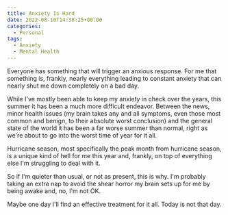 ```yaml
---
title: Anxiety Is Hard
date: 2022-08-10T14:38:25+00:00
categories:
  - Personal
tags:
  - Anxiety
  - Mental Health
---
```


Everyone has something that will trigger an anxious response. For me that something is, frankly, nearly everything leading to constant anxiety that can nearly shut me down completely on a bad day.

While I've mostly been able to keep my anxiety in check over the years, this summer it has been a much more difficult endeavor. Between the news, minor health issues (my brain takes any and all symptoms, even those most common and benign, to their absolute worst conclusion) and the general state of the world it has been a far worse summer than normal, right as we're about to go into the worst time of year for it all.

Hurricane season, most specifically the peak month from hurricane season, is a unique kind of hell for me this year and, frankly, on top of everything else I'm struggling to deal with it.

So if I'm quieter than usual, or not as present, this is why. I'm probably taking an extra nap to avoid the shear horror my brain sets up for me by being awake and, no, I'm not OK.

Maybe one day I'll find an effective treatment for it all. Today is not that day.